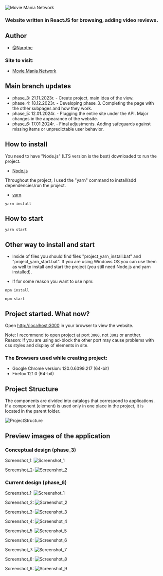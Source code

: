 ![Movie Mania Network](./src/components/assets/logos/full_logo.png)

### Website written in ReactJS for browsing, adding video reviews.

## Author

- [@Narothe](https://github.com/Narothe)

### Site to visit:

- [Movie Mania Network](https://movie-mania-network.vercel.app/)


## Main branch updates

- phase_3: 21.11.2023r. - Create project, main idea of the view.
- phase_4: 18.12.2023r. - Developing phase_3. Completing the page with the other subpages and how they work.
- phase_5: 12.01.2024r. - Plugging the entire site under the API. Major changes in the appearance of the website.
- phase_6: 17.01.2024r. - Final adjustments. Adding safeguards against missing items or unpredictable user behavior.


## How to install

You need to have "Node.js" (LTS version is the best) downloaded to run the project.
 - [Node.js](https://nodejs.org/en)


Throughout the project, I used the "yarn" command to install/add dependencies/run the project.

- [yarn](https://classic.yarnpkg.com/lang/en/docs/install/#windows-stable)

```
yarn install
```

## How to start

```
yarn start
```

## Other way to install and start

- Inside of files you should find files "project_yarn_install.bat" and "project_yarn_start.bat". If you are using Windows OS you can use them as well to install and start the project (you still need Node.js and yarn installed).

- If for some reason you want to use npm:

```
npm install
```

```
npm start
```

## Project started. What now?

Open [http://localhost:3000]( http://localhost:3000) in your browser to view the website.

Note: I recommend to open project at port `3000`, not `3001` or another. Reason: If you are using ad-block the other port may cause problems with css styles and display of elements in site.

### The Browsers used while creating project: 
- Google Chrome version: 120.0.6099.217 (64-bit)
- Firefox 121.0 (64-bit)

## Project Structure

The components are divided into catalogs that correspond to applications. If a component (element) is used only in one place in the project, it is located in the parent folder.

![ProjectStructure](./preview/currentDesign/ProjectStructure.png)

## Preview images of the application

### Conceptual design (phase_3)

Screenshot_1:
![Screenshot_1](./preview/conceptualDesign/Screenshot_1.png)

Screenshot_2:
![Screenshot_2](./preview/conceptualDesign/Screenshot_2.png)

### Current design (phase_6)

Screenshot_1:
![Screenshot_1](./preview/currentDesign/Screenshot_1.png)

Screenshot_2:
![Screenshot_2](./preview/currentDesign/Screenshot_2.png)

Screenshot_3:
![Screenshot_3](./preview/currentDesign/Screenshot_3.png)

Screenshot_4:
![Screenshot_4](./preview/currentDesign/Screenshot_4.png)

Screenshot_5:
![Screenshot_5](./preview/currentDesign/Screenshot_5.png)

Screenshot_6:
![Screenshot_6](./preview/currentDesign/Screenshot_6.png)

Screenshot_7:
![Screenshot_7](./preview/currentDesign/Screenshot_7.png)

Screenshot_8:
![Screenshot_8](./preview/currentDesign/Screenshot_8.png)

Screenshot_9:
![Screenshot_9](./preview/currentDesign/Screenshot_9.png)
